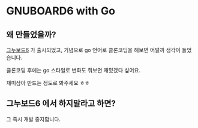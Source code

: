 # GNUBOARD6 with Go

## 왜 만들었을까?
[그누보드6](https://github.com/gnuboard/g6) 가 출시되었고, 기념으로 go 언어로 클론코딩을 해보면 어떨까 생각이 들었습니다.

클론코딩 후에는 go 스타일로 변화도 줘보면 재밌겠다 싶어요.

재미삼아 만드는 정도로 봐주세요 ㅎㅎ

## 그누보드6 에서 하지말라고 하면?
그 즉시 개발 중지합니다.
